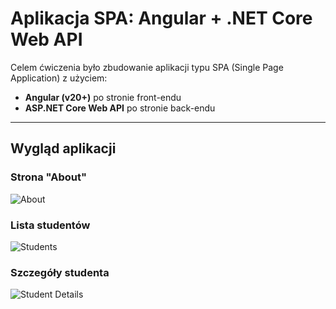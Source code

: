 # Aplikacja SPA: Angular + .NET Core Web API

Celem ćwiczenia było zbudowanie aplikacji typu SPA (Single Page Application) z użyciem:
- **Angular (v20+)** po stronie front-endu
- **ASP.NET Core Web API** po stronie back-endu

---

## Wygląd aplikacji 

### Strona "About" 
![About](img/s(2).png) 

### Lista studentów 
![Students](img/s(1).png) 

### Szczegóły studenta 
![Student Details](img/s(4).png) 
